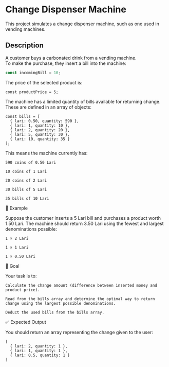 # Change Dispenser Machine

This project simulates a change dispenser machine, such as one used in vending machines.

##  Description

A customer buys a carbonated drink from a vending machine.  
To make the purchase, they insert a bill into the machine:

```ts
const incomingBill = 10;
```

The price of the selected product is:

```
const productPrice = 5;
```

The machine has a limited quantity of bills available for returning change. These are defined in an array of objects:

```
const bills = [
  { lari: 0.50, quantity: 590 },
  { lari: 1, quantity: 10 },
  { lari: 2, quantity: 20 },
  { lari: 5, quantity: 30 },
  { lari: 10, quantity: 35 }
];
```

This means the machine currently has:

    590 coins of 0.50 Lari

    10 coins of 1 Lari

    20 coins of 2 Lari

    30 bills of 5 Lari

    35 bills of 10 Lari

🧮 Example

Suppose the customer inserts a 5 Lari bill and purchases a product worth 1.50 Lari.
The machine should return 3.50 Lari using the fewest and largest denominations possible:

    1 × 2 Lari

    1 × 1 Lari

    1 × 0.50 Lari

🎯 Goal

Your task is to:

    Calculate the change amount (difference between inserted money and product price).

    Read from the bills array and determine the optimal way to return change using the largest possible denominations.

    Deduct the used bills from the bills array.

✅ Expected Output

You should return an array representing the change given to the user:

```
[
  { lari: 2, quantity: 1 },
  { lari: 1, quantity: 1 },
  { lari: 0.5, quantity: 1 }
]
```

